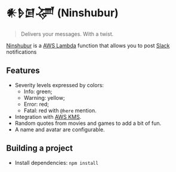 # 𒀭𒊩𒌆𒋚 (Ninshubur)

> Delivers your messages. With a twist.

[Ninshubur](https://en.wikipedia.org/wiki/Ninshubur) is a [AWS Lambda](https://aws.amazon.com/lambda/) 
function that allows you to post [Slack](https://slack.com/) notifications

## Features
* Severity levels expressed by colors:
  * Info: green;
  * Warning: yellow;
  * Error: red;
  * Fatal: red with `@here` mention.
* Integration with [AWS KMS](https://aws.amazon.com/kms/).
* Random quotes from movies and games to add a bit of fun.
* A name and avatar are configurable.

## Building a project

* Install dependencies: `npm install`